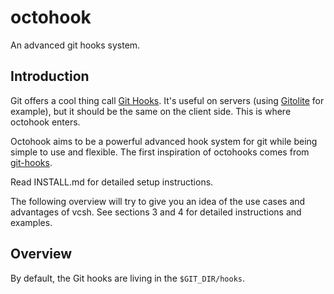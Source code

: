 # octohook

An advanced git hooks system.

## Introduction

Git offers a cool thing call [Git Hooks](http://git-scm.com/book/en/Customizing-Git-Git-Hooks). 
It's useful on servers (using [Gitolite](https://github.com/sitaramc/gitolite/)
for example), but it should be the same on the client side. This is where
octohook enters.

Octohook aims to be a powerful advanced hook system for git while being simple
to use and flexible. The first inspiration of octohooks comes from
[git-hooks](https://github.com/endorama/git-hooks).

Read INSTALL.md for detailed setup instructions.

The following overview will try to give you an idea of the use cases and
advantages of vcsh. See sections 3 and 4 for detailed instructions and
examples.

## Overview

By default, the Git hooks are living in the ``$GIT_DIR/hooks``.
